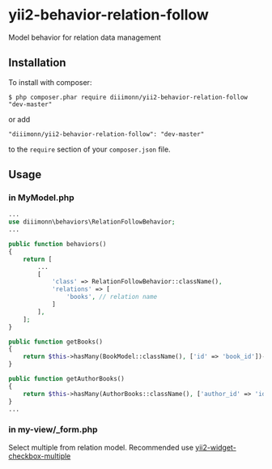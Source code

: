# yii2-behavior-relation-follow
Model behavior for relation data management

## Installation

To install with composer:

```
$ php composer.phar require diiimonn/yii2-behavior-relation-follow "dev-master"
```

or add

```
"diiimonn/yii2-behavior-relation-follow": "dev-master"
```

to the ```require``` section of your `composer.json` file.

## Usage

### in MyModel.php

```php
...
use diiimonn\behaviors\RelationFollowBehavior;
...

public function behaviors()
{
    return [
        ...
        [
            'class' => RelationFollowBehavior::className(),
            'relations' => [
                'books', // relation name
            ]
        ],
    ];
}

public function getBooks()
{
    return $this->hasMany(BookModel::className(), ['id' => 'book_id'])->via('authorBooks');
}

public function getAuthorBooks()
{
    return $this->hasMany(AuthorBooks::className(), ['author_id' => 'id']);
}
...
```

### in my-view/_form.php
Select multiple from relation model. Recommended use [yii2-widget-checkbox-multiple](https://github.com/diiimonn/yii2-widget-checkbox-multiple)